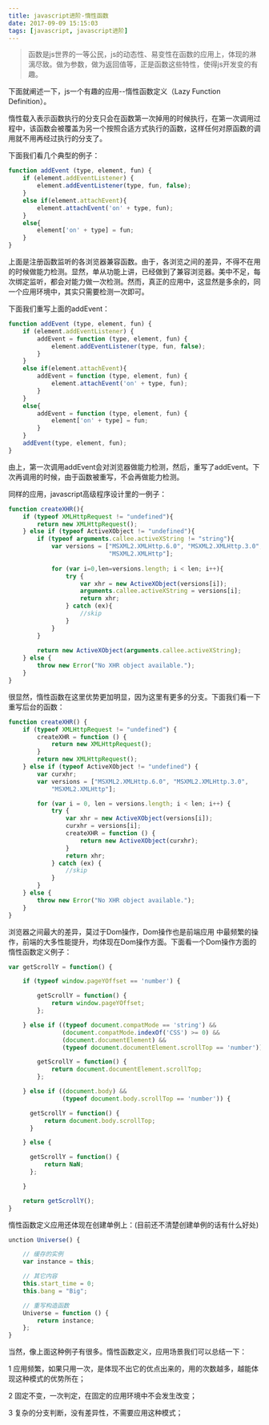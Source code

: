 ```yaml
---
title: javascript进阶-惰性函数
date: 2017-09-09 15:15:03
tags: [javascript, javascript进阶]
---
```


>函数是js世界的一等公民，js的动态性、易变性在函数的应用上，体现的淋漓尽致。做为参数，做为返回值等，正是函数这些特性，使得js开发变的有趣。

下面就阐述一下，js一个有趣的应用--惰性函数定义（Lazy Function Definition）。

惰性载入表示函数执行的分支只会在函数第一次掉用的时候执行，在第一次调用过程中，该函数会被覆盖为另一个按照合适方式执行的函数，这样任何对原函数的调用就不用再经过执行的分支了。

下面我们看几个典型的例子：
```js
function addEvent (type, element, fun) {
    if (element.addEventListener) {
        element.addEventListener(type, fun, false);
    }
    else if(element.attachEvent){
        element.attachEvent('on' + type, fun);
    }
    else{
        element['on' + type] = fun;
    }
}
```
上面是注册函数监听的各浏览器兼容函数。由于，各浏览之间的差异，不得不在用的时候做能力检测。显然，单从功能上讲，已经做到了兼容浏览器。美中不足，每次绑定监听，都会对能力做一次检测。然而，真正的应用中，这显然是多余的，同一个应用环境中，其实只需要检测一次即可。

下面我们重写上面的addEvent：
```js
function addEvent (type, element, fun) {
    if (element.addEventListener) {
        addEvent = function (type, element, fun) {
            element.addEventListener(type, fun, false);
        }
    }
    else if(element.attachEvent){
        addEvent = function (type, element, fun) {
            element.attachEvent('on' + type, fun);
        }
    }
    else{
        addEvent = function (type, element, fun) {
            element['on' + type] = fun;
        }
    }
    addEvent(type, element, fun);
}
```
由上，第一次调用addEvent会对浏览器做能力检测，然后，重写了addEvent。下次再调用的时候，由于函数被重写，不会再做能力检测。

同样的应用，javascript高级程序设计里的一例子：
```js
function createXHR(){
    if (typeof XMLHttpRequest != "undefined"){
        return new XMLHttpRequest();
    } else if (typeof ActiveXObject != "undefined"){
        if (typeof arguments.callee.activeXString != "string"){
            var versions = ["MSXML2.XMLHttp.6.0", "MSXML2.XMLHttp.3.0",
                            "MSXML2.XMLHttp"];
    
            for (var i=0,len=versions.length; i < len; i++){
                try {
                    var xhr = new ActiveXObject(versions[i]);
                    arguments.callee.activeXString = versions[i];
                    return xhr;
                } catch (ex){
                    //skip
                }
            }
        }
    
        return new ActiveXObject(arguments.callee.activeXString);
    } else {
        throw new Error("No XHR object available.");
    }
}
```
很显然，惰性函数在这里优势更加明显，因为这里有更多的分支。下面我们看一下重写后台的函数：
```js
function createXHR() {
    if (typeof XMLHttpRequest != "undefined") {
        createXHR = function () {
            return new XMLHttpRequest();
        }
        return new XMLHttpRequest();
    } else if (typeof ActiveXObject != "undefined") {
        var curxhr;
        var versions = ["MSXML2.XMLHttp.6.0", "MSXML2.XMLHttp.3.0",
            "MSXML2.XMLHttp"];

        for (var i = 0, len = versions.length; i < len; i++) {
            try {
                var xhr = new ActiveXObject(versions[i]);
                curxhr = versions[i];
                createXHR = function () {
                    return new ActiveXObject(curxhr);
                }
                return xhr;
            } catch (ex) {
                //skip
            }
        }
    } else {
        throw new Error("No XHR object available.");
    }
}
```
浏览器之间最大的差异，莫过于Dom操作，Dom操作也是前端应用 中最频繁的操作，前端的大多性能提升，均体现在Dom操作方面。下面看一个Dom操作方面的惰性函数定义例子：
```js
var getScrollY = function() {

    if (typeof window.pageYOffset == 'number') {

        getScrollY = function() {
            return window.pageYOffset;
        };

    } else if ((typeof document.compatMode == 'string') &&
               (document.compatMode.indexOf('CSS') >= 0) &&
               (document.documentElement) &&
               (typeof document.documentElement.scrollTop == 'number')) {

        getScrollY = function() {
            return document.documentElement.scrollTop;
        };

    } else if ((document.body) &&
               (typeof document.body.scrollTop == 'number')) {

      getScrollY = function() {
          return document.body.scrollTop;
      }

    } else {

      getScrollY = function() {
          return NaN;
      };

    }

    return getScrollY();
}
```
惰性函数定义应用还体现在创建单例上：(目前还不清楚创建单例的话有什么好处)
```js
unction Universe() {

    // 缓存的实例
    var instance = this;

    // 其它内容
    this.start_time = 0;
    this.bang = "Big";

    // 重写构造函数
    Universe = function () {
        return instance;
    };
}
```

当然，像上面这种例子有很多。惰性函数定义，应用场景我们可以总结一下：

1 应用频繁，如果只用一次，是体现不出它的优点出来的，用的次数越多，越能体现这种模式的优势所在；

2 固定不变，一次判定，在固定的应用环境中不会发生改变；

3 复杂的分支判断，没有差异性，不需要应用这种模式；